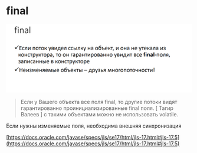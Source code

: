 # final

![](<../../.gitbook/assets/image (289).png>)

> Если у Вашего объекта все поля final, то другие потоки видят гарантированно проинициализированные final  поля. \[ Тагир Валеев ]   с такими объектами можно не использовать volatile.

Если нужны изменяемые поля, необходима внешняя синхронизация

[https://docs.oracle.com/javase/specs/jls/se17/html/jls-17.html#jls-17.5](https://docs.oracle.com/javase/specs/jls/se17/html/jls-17.html#jls-17.5)
